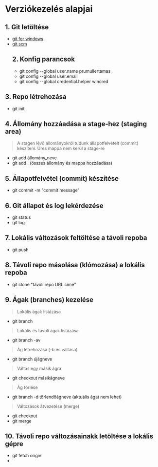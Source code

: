 # Verziókezelés alapjai

## 1. Git letöltése

- [git for windows](https://gitforwindows.org/)
- [git scm](https://gitscm.com/)
  ## 2. Konfig parancsok
  - git config --global user.name prumullertamas
  - git config --global user.email
  - git config --global credential.helper wincred

## 3. Repo létrehozása

- git init

## 4. Állomány hozzáadása a stage-hez (staging area)
>A stagen lévő állományokról tudunk állapotfelvételt (commit) készíteni.
>Üres mappa nem kerül a stage-re
- git add állomány_neve
- git add . (összes állomány és mappa hozzáadása)
## 5. Állapotfelvétel (commit) készítése
- git  commit -m "commit message"
## 6. Git állapot és log lekérdezése
- git status
- git log
## 7. Lokális változások feltöltése a távoli repoba
- git push
## 8. Távoli repo másolása (klómozása) a lokális repoba
- git clone "távoli repo URL címe"
## 9. Ágak (branches) kezelése
> Lokális ágak listázása
- git branch
> Lokális és távoli ágak listázása
- git branch -av
> Ág létrehozása (-b és váltása)
- git branch újágneve
> Váltás egy másik ágra
- git checkout másikágneve
> Ág törlése
- git branch -d törlendőágneve (aktuális ágat nem lehet)
> Változások átvezetése (merge)
- git checkout
- git merge
## 10. Távoli repo változásainakk letöltése a lokális gépre
- git fetch origin
- 